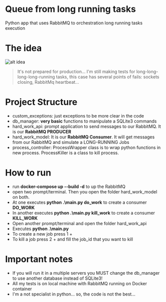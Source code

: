 # Queue from long running tasks
Python app that uses RabbitMQ to orchestration long running tasks execution

# The idea

![alt idea](https://github.com/mfandre/queue_long_running_task/blob/master/queue_python.png?raw=true)

> It's not prepared for production... I'm still making tests for long-long-long-long-running tasks, this case has several points of fails: sockets closing, RabbitMq heartbeat...

# Project Structure
- custom_exceptions: just exceptions to be more clear in the code
- db_manager: **very basic** functions to manipulate a SQLite3 commands
- hard_work_api: prompt application to send messages to our RabbitMQ. It is our **RabbitMQ PRODUCER**
- hard_work_model: It is our **RabbitMQ Consumer**. It will get messages from our RabbitMQ and simulate a LONG-RUNNING Jobs
- process_controller: ProcessWrapper class is to wrap python functions in new process. ProcessKiller is a class to kill process.

# How to run
- run **docker-compose up --build -d** to up the RabbitMQ
- open two prompt/terminal. Then you open the folder hard_work_model on both. 
- At one executes **python .\main.py do_work** to create a consumer **DO_WORK**
- In another executes **python .\main.py kill_work** to create a consumer **KILL_WORK**
- Open another prompt/terminal and open the folder hard_work_api
- Executes **python .\main.py**
- To create a new job press 1 + <enter>
- To kill a job press 2 + <enter> and fill the job_id that you want to kill

# Important notes
- If you will run it in a multiple servers you MUST change the db_manager to use another database instead of SQLite3!
- All my tests is on local machine with RabbitMQ running on Docker container
- I'm a not specialist in python... so, the code is not the best...

